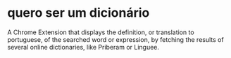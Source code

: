 # quero ser um dicionário

A Chrome Extension that displays the definition, or translation to portuguese, of the searched word or expression, by fetching the results of several online dictionaries, like Priberam or Linguee.
